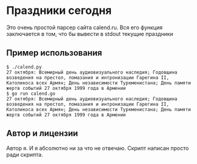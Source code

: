 # Праздники сегодня

Это очень простой парсер сайта calend.ru. Вся его функция заключается в том,
что бы вывести в stdout текущие праздники

## Пример использования

```
$ ./calend.py
27 октября: Всемирный день аудиовизуального наследия; Годовщина возведения на престол, помазания и интронизации Гарегина II, Католикоса всех Армян; День независимости Туркменистана; День памяти жертв событий 27 октября 1999 года в Армении
$ go run calend.go
27 октября: Всемирный день аудиовизуального наследия; Годовщина возведения на престол, помазания и интронизации Гарегина II, Католикоса всех Армян; День независимости Туркменистана; День памяти жертв событий 27 октября 1999 года в Армении
```

## Автор и лицензии

Автор я. И я абсолютно ни за что не отвечаю. Скрипт написан просто ради скрипта.
